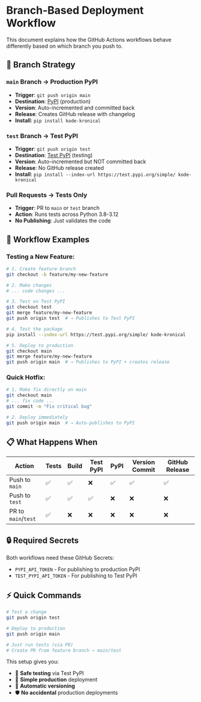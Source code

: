 # Branch-Based Deployment Workflow

This document explains how the GitHub Actions workflows behave differently based on which branch you push to.

## 🌿 **Branch Strategy**

### `main` Branch → Production PyPI
- **Trigger**: `git push origin main`
- **Destination**: [PyPI](https://pypi.org/project/kode-kronical/) (production)
- **Version**: Auto-incremented and committed back
- **Release**: Creates GitHub release with changelog
- **Install**: `pip install kode-kronical`

### `test` Branch → Test PyPI  
- **Trigger**: `git push origin test`
- **Destination**: [Test PyPI](https://test.pypi.org/project/kode-kronical/) (testing)
- **Version**: Auto-incremented but NOT committed back
- **Release**: No GitHub release created
- **Install**: `pip install --index-url https://test.pypi.org/simple/ kode-kronical`

### Pull Requests → Tests Only
- **Trigger**: PR to `main` or `test` branch
- **Action**: Runs tests across Python 3.8-3.12
- **No Publishing**: Just validates the code

## 🔄 **Workflow Examples**

### Testing a New Feature:
```bash
# 1. Create feature branch
git checkout -b feature/my-new-feature

# 2. Make changes
# ... code changes ...

# 3. Test on Test PyPI
git checkout test
git merge feature/my-new-feature
git push origin test  # → Publishes to Test PyPI

# 4. Test the package
pip install --index-url https://test.pypi.org/simple/ kode-kronical

# 5. Deploy to production
git checkout main
git merge feature/my-new-feature  
git push origin main  # → Publishes to PyPI + creates release
```

### Quick Hotfix:
```bash
# 1. Make fix directly on main
git checkout main
# ... fix code ...
git commit -m "Fix critical bug"

# 2. Deploy immediately 
git push origin main  # → Auto-publishes to PyPI
```

## 📋 **What Happens When**

| Action | Tests | Build | Test PyPI | PyPI | Version Commit | GitHub Release |
|--------|-------|-------|-----------|------|----------------|----------------|
| Push to `main` | ✅ | ✅ | ❌ | ✅ | ✅ | ✅ |
| Push to `test` | ✅ | ✅ | ✅ | ❌ | ❌ | ❌ |
| PR to `main`/`test` | ✅ | ❌ | ❌ | ❌ | ❌ | ❌ |

## 🔒 **Required Secrets**

Both workflows need these GitHub Secrets:
- `PYPI_API_TOKEN` - For publishing to production PyPI
- `TEST_PYPI_API_TOKEN` - For publishing to Test PyPI

## ⚡ **Quick Commands**

```bash
# Test a change
git push origin test

# Deploy to production  
git push origin main

# Just run tests (via PR)
# Create PR from feature branch → main/test
```

This setup gives you:
- 🧪 **Safe testing** via Test PyPI
- 🚀 **Simple production** deployment  
- 🔄 **Automatic versioning**
- 🛡️ **No accidental** production deployments